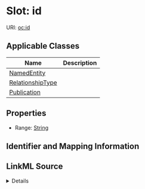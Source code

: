 # Slot: id

URI: [oc:id](http://w3id.org/ontogpt/ontology-class-templateid)



<!-- no inheritance hierarchy -->




## Applicable Classes

| Name | Description |
| --- | --- |
[NamedEntity](NamedEntity.md) | 
[RelationshipType](RelationshipType.md) | 
[Publication](Publication.md) | 






## Properties

* Range: [String](String.md)







## Identifier and Mapping Information








## LinkML Source

<details>
```yaml
name: id
alias: id
domain_of:
- NamedEntity
- Publication
range: string

```
</details>
